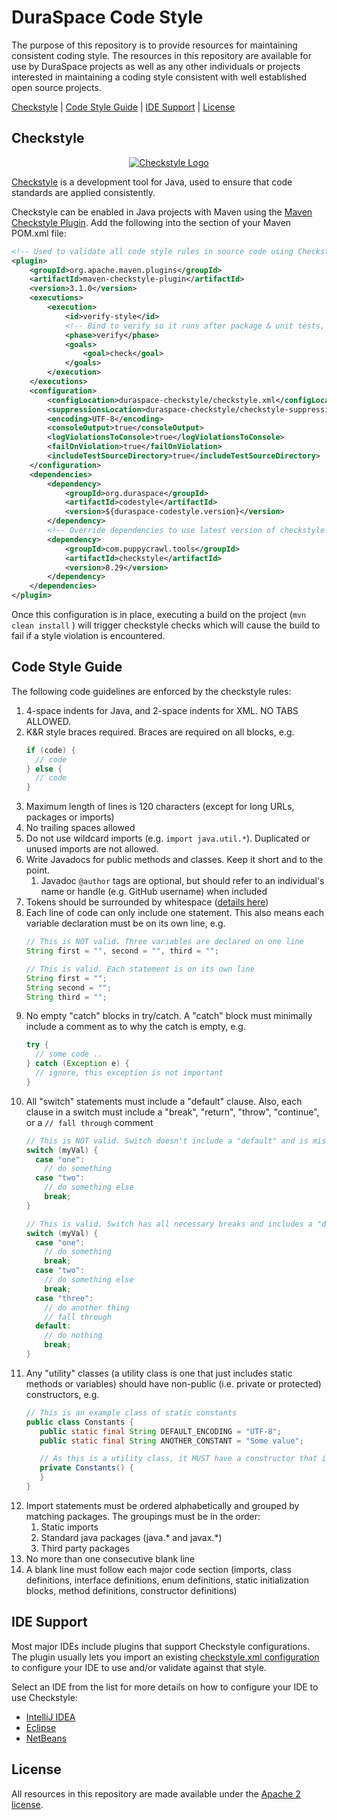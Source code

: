 # DuraSpace Code Style

The purpose of this repository is to provide resources for maintaining consistent coding style. The resources in this repository are available for use by DuraSpace projects as well as any other individuals or projects interested in maintaining a coding style consistent with well established open source projects.

[Checkstyle](#checkstyle) | [Code Style Guide](#code-style-guide) | [IDE Support](#ide-support) | [License](#license)

## Checkstyle

<p align="center">
  <a href="http://checkstyle.sourceforge.net"><img src="http://checkstyle.sourceforge.net/images/header-checkstyle-logo.png" alt="Checkstyle Logo"/></a>
</p>

[Checkstyle](https://github.com/checkstyle/checkstyle) is a development tool for Java, used to ensure that code standards are applied consistently.

Checkstyle can be enabled in Java projects with Maven using the [Maven Checkstyle Plugin](https://maven.apache.org/plugins/maven-checkstyle-plugin). Add the following into the <build><plugins> section of your Maven POM.xml file:

```xml
<!-- Used to validate all code style rules in source code using Checkstyle -->
<plugin>
    <groupId>org.apache.maven.plugins</groupId>
    <artifactId>maven-checkstyle-plugin</artifactId>
    <version>3.1.0</version>
    <executions>
        <execution>
            <id>verify-style</id>
            <!-- Bind to verify so it runs after package & unit tests, but before install -->
            <phase>verify</phase>
            <goals>
                <goal>check</goal>
            </goals>
        </execution>
    </executions>
    <configuration>
        <configLocation>duraspace-checkstyle/checkstyle.xml</configLocation>
        <suppressionsLocation>duraspace-checkstyle/checkstyle-suppressions.xml</suppressionsLocation>
        <encoding>UTF-8</encoding>
        <consoleOutput>true</consoleOutput>
        <logViolationsToConsole>true</logViolationsToConsole>
        <failOnViolation>true</failOnViolation>
        <includeTestSourceDirectory>true</includeTestSourceDirectory>
    </configuration>
    <dependencies>
        <dependency>
            <groupId>org.duraspace</groupId>
            <artifactId>codestyle</artifactId>
            <version>${duraspace-codestyle.version}</version>
        </dependency>
        <!-- Override dependencies to use latest version of checkstyle -->
        <dependency>
            <groupId>com.puppycrawl.tools</groupId>
            <artifactId>checkstyle</artifactId>
            <version>8.29</version>
        </dependency>
    </dependencies>
</plugin>
```

Once this configuration is in place, executing a build on the project  (`mvn clean install` ) will trigger checkstyle checks which will cause the build to fail if a style violation is encountered.

## Code Style Guide

The following code guidelines are enforced by the checkstyle rules:

1. 4-space indents for Java, and 2-space indents for XML. NO TABS ALLOWED.
2. K&R style braces required. Braces are required on all blocks, e.g.
    ```java
    if (code) {
      // code
    } else {
      // code
    }
    ```
3. Maximum length of lines is 120 characters (except for long URLs, packages or imports)
4. No trailing spaces allowed
5. Do not use wildcard imports (e.g. `import java.util.*`). Duplicated or unused imports are not allowed.
6. Write Javadocs for public methods and classes. Keep it short and to the point.
   1. Javadoc `@author` tags are optional, but should refer to an individual's name or handle (e.g. GitHub username) when included
7. Tokens should be surrounded by whitespace ([details here](http://checkstyle.sourceforge.net/config_whitespace.html#WhitespaceAround))
8. Each line of code can only include one statement.  This also means each variable declaration must be on its own line, e.g.
    ```java
    // This is NOT valid. Three variables are declared on one line
    String first = "", second = "", third = "";

    // This is valid. Each statement is on its own line
    String first = "";
    String second = "";
    String third = "";
    ```
9. No empty "catch" blocks in try/catch.  A "catch" block must minimally include a comment as to why the catch is empty, e.g.
    ```java
    try {
      // some code ..
    } catch (Exception e) {
      // ignore, this exception is not important
    }
    ```   
10. All "switch" statements must include a "default" clause.  Also, each clause in a switch must include a "break", "return", "throw", "continue", or a `// fall through` comment
    ```java
    // This is NOT valid. Switch doesn't include a "default" and is missing a "break" in first "case"
    switch (myVal) {
      case "one":
        // do something
      case "two":
        // do something else
        break;
    }

    // This is valid. Switch has all necessary breaks and includes a "default" clause
    switch (myVal) {
      case "one":
        // do something
        break;
      case "two":
        // do something else
        break;
      case "three":
        // do another thing
        // fall through
      default:
        // do nothing
        break;
    }
    ```
11. Any "utility" classes (a utility class is one that just includes static methods or variables) should have non-public (i.e. private or protected) constructors, e.g.
    ```java
    // This is an example class of static constants
    public class Constants {
       public static final String DEFAULT_ENCODING = "UTF-8";
       public static final String ANOTHER_CONSTANT = "Some value";

       // As this is a utility class, it MUST have a constructor that is non-public.
       private Constants() {
       }
    }
    ```
12. Import statements must be ordered alphabetically and grouped by matching packages. The groupings must be in the order:
    1. Static imports
    2. Standard java packages (java.* and javax.*)
    3. Third party packages
13. No more than one consecutive blank line
14. A blank line must follow each major code section (imports, class definitions, interface definitions, enum definitions, static initialization blocks, method definitions, constructor definitions)

## IDE Support

Most major IDEs include plugins that support Checkstyle configurations. The plugin usually lets you import an existing [checkstyle.xml configuration](https://raw.githubusercontent.com/duraspace/resources/master/checkstyle/duraspace-checkstyle.xml) to configure your IDE to use and/or validate against that style.

Select an IDE from the list for more details on how to configure your IDE to use Checkstyle:

* [IntelliJ IDEA](ide-support/intellij.md)
* [Eclipse](ide-support/eclipse.md)
* [NetBeans](ide-support/netbeans.md)

## License

All resources in this repository are made available under the [Apache 2 license](https://www.apache.org/licenses/LICENSE-2.0).
